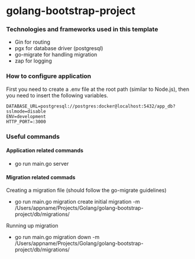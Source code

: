 # golang-bootstrap-project

### Technologies and frameworks used in this template

- Gin for routing
- pgx for database driver (postgresql)
- go-migrate for handling migration
- zap for logging 

### How to configure application

First you need to create a .env file at the root path (similar to Node.js), then you need to insert the following variables.

```
DATABASE_URL=postgresql://postgres:docker@localhost:5432/app_db?sslmode=disable  
ENV=development
HTTP_PORT=:3000
```

### Useful commands

#### Application related commands

- go run main.go server

#### Migration related commads

Creating a migration file (should follow the go-migrate guidelines)
- go run main.go migration create initial migration -m /Users/appname/Projects/Golang/golang-bootstrap-project/db/migrations/

Running up migration 
- go run main.go migration down -m /Users/appname/Projects/Golang/golang-bootstrap-project/db/migrations/